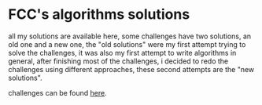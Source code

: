 # FCC's algorithms solutions
all my solutions are available here, some challenges have two solutions, an old one and a new one, the "old solutions" were my first attempt trying to solve the challenges, it was also my first attempt to write algorithms in general, after finishing most of the challenges, i decided to redo the challenges using different approaches, these second attempts are the "new solutions".

challenges can be found [here](https://www.freecodecamp.org/).
